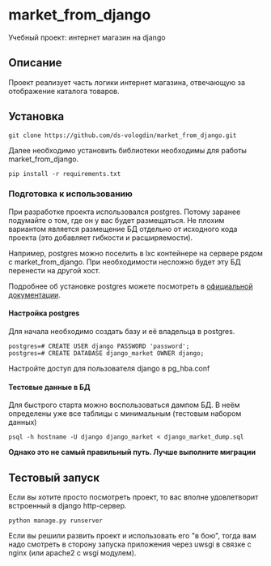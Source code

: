 # market_from_django
Учебный проект: интернет магазин на django

## Описание
Проект реализует часть логики интернет магазина, отвечающую за отображение каталога товаров.

## Установка
```
git clone https://github.com/ds-vologdin/market_from_django.git
```
Далее необходимо установить библиотеки необходимы для работы market_from_django.
```
pip install -r requirements.txt
```

### Подготовка к использованию
При разработке проекта использовался postgres. Потому заранее подумайте о том, где он у вас будет размещаться. Не плохим вариантом является размещение БД отдельно от исходного кода проекта (это добавляет гибкости и расширяемости).

Например, postgres можно поселить в lxc контейнере на сервере рядом с market_from_django. При необходимости несложно будет эту БД перенести на другой хост.

Подробнее об установке postgres можете посмотреть в [официальной документации](https://www.postgresql.org/download/).
#### Настройка postgres
Для начала необходимо создать базу и её владельца в postgres.
```
postgres=# CREATE USER django PASSWORD 'password';
postgres=# CREATE DATABASE django_market OWNER django;
```
Настройте доступ для пользователя django в pg_hba.conf

#### Тестовые данные в БД
Для быстрого старта можно воспользоваться дампом БД. В неём определены уже все таблицы с минимальным (тестовым набором данных)
```
psql -h hostname -U django django_market < django_market_dump.sql
```
**Однако это не самый правильный путь. Лучше выполните миграции**

## Тестовый запуск
Если вы хотите просто посмотреть проект, то вас вполне удовлетворит встроенный в django http-сервер.

```python manage.py runserver```

Если вы решили развить проект и использовать его "в бою", тогда вам надо смотреть в сторону запуска приложения через uwsgi в связке с nginx (или apache2 с wsgi модулем).
